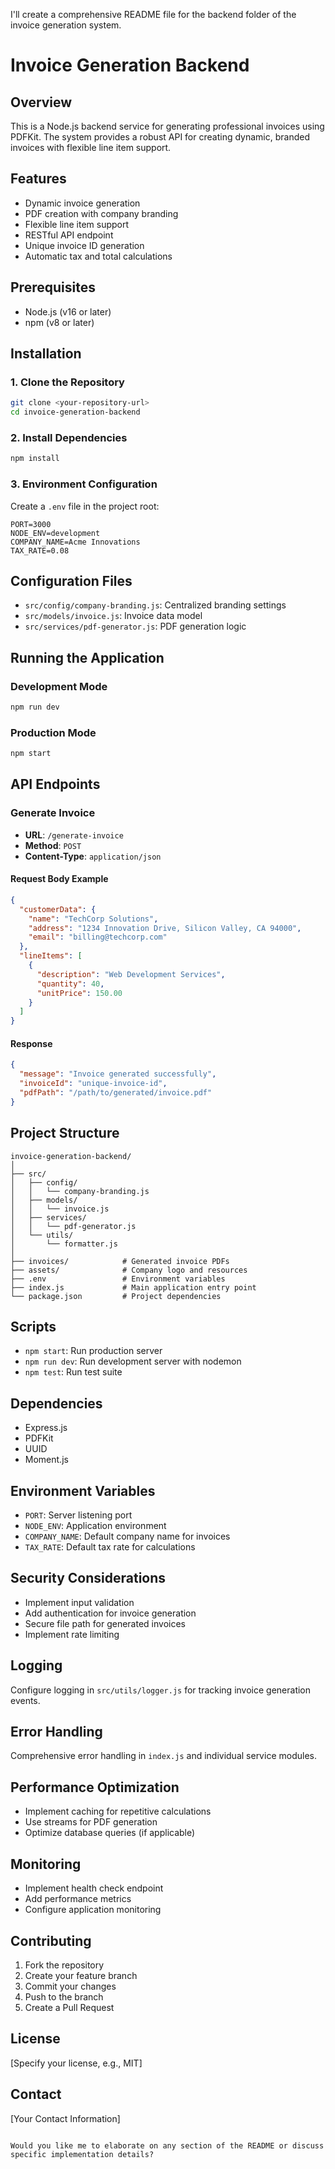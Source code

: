 I'll create a comprehensive README file for the backend folder of the invoice generation system.



# Invoice Generation Backend

## Overview
This is a Node.js backend service for generating professional invoices using PDFKit. The system provides a robust API for creating dynamic, branded invoices with flexible line item support.

## Features
- Dynamic invoice generation
- PDF creation with company branding
- Flexible line item support
- RESTful API endpoint
- Unique invoice ID generation
- Automatic tax and total calculations

## Prerequisites
- Node.js (v16 or later)
- npm (v8 or later)

## Installation

### 1. Clone the Repository
```bash
git clone <your-repository-url>
cd invoice-generation-backend
```

### 2. Install Dependencies
```bash
npm install
```

### 3. Environment Configuration
Create a `.env` file in the project root:
```
PORT=3000
NODE_ENV=development
COMPANY_NAME=Acme Innovations
TAX_RATE=0.08
```

## Configuration Files
- `src/config/company-branding.js`: Centralized branding settings
- `src/models/invoice.js`: Invoice data model
- `src/services/pdf-generator.js`: PDF generation logic

## Running the Application

### Development Mode
```bash
npm run dev
```

### Production Mode
```bash
npm start
```

## API Endpoints

### Generate Invoice
- **URL**: `/generate-invoice`
- **Method**: `POST`
- **Content-Type**: `application/json`

#### Request Body Example
```json
{
  "customerData": {
    "name": "TechCorp Solutions",
    "address": "1234 Innovation Drive, Silicon Valley, CA 94000",
    "email": "billing@techcorp.com"
  },
  "lineItems": [
    {
      "description": "Web Development Services",
      "quantity": 40,
      "unitPrice": 150.00
    }
  ]
}
```

#### Response
```json
{
  "message": "Invoice generated successfully",
  "invoiceId": "unique-invoice-id",
  "pdfPath": "/path/to/generated/invoice.pdf"
}
```

## Project Structure
```
invoice-generation-backend/
│
├── src/
│   ├── config/
│   │   └── company-branding.js
│   ├── models/
│   │   └── invoice.js
│   ├── services/
│   │   └── pdf-generator.js
│   └── utils/
│       └── formatter.js
│
├── invoices/            # Generated invoice PDFs
├── assets/              # Company logo and resources
├── .env                 # Environment variables
├── index.js             # Main application entry point
└── package.json         # Project dependencies
```

## Scripts
- `npm start`: Run production server
- `npm run dev`: Run development server with nodemon
- `npm test`: Run test suite

## Dependencies
- Express.js
- PDFKit
- UUID
- Moment.js

## Environment Variables
- `PORT`: Server listening port
- `NODE_ENV`: Application environment
- `COMPANY_NAME`: Default company name for invoices
- `TAX_RATE`: Default tax rate for calculations

## Security Considerations
- Implement input validation
- Add authentication for invoice generation
- Secure file path for generated invoices
- Implement rate limiting

## Logging
Configure logging in `src/utils/logger.js` for tracking invoice generation events.

## Error Handling
Comprehensive error handling in `index.js` and individual service modules.

## Performance Optimization
- Implement caching for repetitive calculations
- Use streams for PDF generation
- Optimize database queries (if applicable)

## Monitoring
- Implement health check endpoint
- Add performance metrics
- Configure application monitoring

## Contributing
1. Fork the repository
2. Create your feature branch
3. Commit your changes
4. Push to the branch
5. Create a Pull Request

## License
[Specify your license, e.g., MIT]

## Contact
[Your Contact Information]
```

Would you like me to elaborate on any section of the README or discuss specific implementation details?
